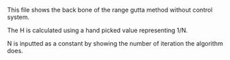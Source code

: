 This file shows the back bone of the range gutta method without control system.

The H is calculated using a hand picked value representing 1/N.

N is inputted as a constant by showing the number of iteration the algorithm does. 

